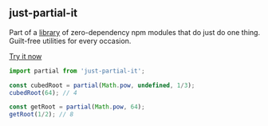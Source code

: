 ## just-partial-it

Part of a [library](../../../../) of zero-dependency npm modules that do just do one thing.  
Guilt-free utilities for every occasion.

[Try it now](http://anguscroll.com/just/just-partial-it)

```js
import partial from 'just-partial-it';

const cubedRoot = partial(Math.pow, undefined, 1/3);
cubedRoot(64); // 4

const getRoot = partial(Math.pow, 64);
getRoot(1/2); // 8
```  
